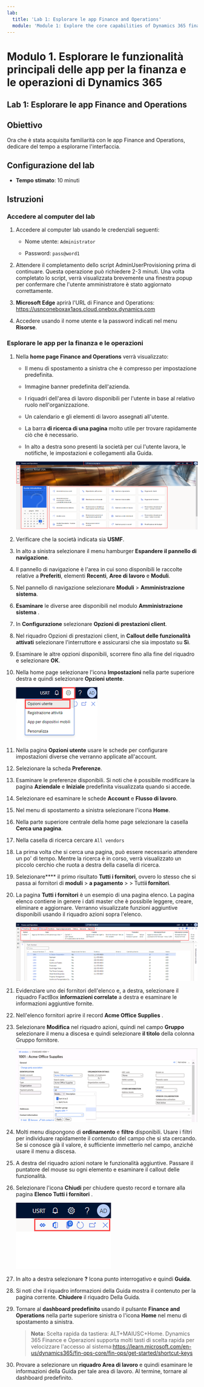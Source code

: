 ```yaml
---
lab:
  title: 'Lab 1: Esplorare le app Finance and Operations'
  module: 'Module 1: Explore the core capabilities of Dynamics 365 finance and operations apps'
---
```


# Modulo 1. Esplorare le funzionalità principali delle app per la finanza e le operazioni di Dynamics 365

## Lab 1: Esplorare le app Finance and Operations

## Obiettivo

Ora che è stata acquisita familiarità con le app Finance and Operations, dedicare del tempo a esplorarne l'interfaccia.

## Configurazione del lab

- **Tempo stimato**: 10 minuti

## Istruzioni

### Accedere al computer del lab

1.  Accedere al computer lab usando le credenziali seguenti:

    - Nome utente: `Administrator`

    - Password: `pass@word1`

1.  Attendere il completamento dello script AdminUserProvisioning prima di continuare. Questa operazione può richiedere 2-3 minuti. Una volta completato lo script, verrà visualizzata brevemente una finestra popup per confermare che l'utente amministratore è stato aggiornato correttamente. 

1.  **Microsoft Edge** aprirà l'URL di Finance and Operations: <https://usnconeboxax1aos.cloud.onebox.dynamics.com>

1.  Accedere usando il nome utente e la password indicati nel menu **Risorse**. 


### Esplorare le app per la finanza e le operazioni

1.  Nella **home page Finance and Operations** verrà visualizzato: 

    - Il menu di spostamento a sinistra che è compresso per impostazione predefinita. 

    - Immagine banner predefinita dell'azienda. 

    - I riquadri dell'area di lavoro disponibili per l'utente in base al relativo ruolo nell'organizzazione. 

    - Un calendario e gli elementi di lavoro assegnati all'utente. 

    - La barra **di ricerca di una pagina** molto utile per trovare rapidamente ciò che è necessario. 

    - In alto a destra sono presenti la società per cui l'utente lavora, le notifiche, le impostazioni e collegamenti alla Guida. 

    ![Home page di Dynamics 365 Finance and Operations con le aree evidenziate.](./media/m1-common-home-page.png)

1.  Verificare che la società indicata sia **USMF**. 

1.  In alto a sinistra selezionare il menu hamburger **Espandere il pannello di navigazione**. 

1.  Il pannello di navigazione è l'area in cui sono disponibili le raccolte relative a **Preferiti**, elementi **Recenti**, **Aree di lavoro** e **Moduli**. 

1.  Nel pannello di navigazione selezionare **Moduli** > **Amministrazione sistema**. 

1.  **Esaminare** le diverse aree disponibili nel modulo **Amministrazione sistema** . 

1.  In **Configurazione** selezionare **Opzioni di prestazioni client**. 

1.  Nel riquadro Opzioni di prestazioni client, in **Callout delle funzionalità attivati** selezionare l'interruttore e assicurarsi che sia impostato su **Sì**. 

1.  Esaminare le altre opzioni disponibili, scorrere fino alla fine del riquadro e selezionare **OK**. 

1.  Nella home page selezionare l'icona **Impostazioni** nella parte superiore destra e quindi selezionare **Opzioni utente**. 

    ![Screenshot che mostra l'icona Impostazioni e l'elenco a discesa Opzioni utente](./media/m1-common-settings-user-settings.png)

1.  Nella pagina **Opzioni utente** usare le schede per configurare impostazioni diverse che verranno applicate all'account. 

1.  Selezionare la scheda **Preferenze**. 

1.  Esaminare le preferenze disponibili. Si noti che è possibile modificare la pagina **Aziendale** e **Iniziale** predefinita visualizzata quando si accede. 

1.  Selezionare ed esaminare le schede **Account** e **Flusso di lavoro**. 

1.  Nel menu di spostamento a sinistra selezionare l'icona **Home**. 

1.  Nella parte superiore centrale della home page selezionare la casella **Cerca una pagina**. 

1.  Nella casella di ricerca cercare `All vendors` 

1.  La prima volta che si cerca una pagina, può essere necessario attendere un po' di tempo. Mentre la ricerca è in corso, verrà visualizzato un piccolo cerchio che ruota a destra della casella di ricerca. 

1.  Selezionare**** il primo risultato **Tutti i fornitori**, ovvero lo stesso che si passa ai fornitori di **moduli** > **a pagamento** >  >  Tutti**i fornitori**. 

1.  La pagina **Tutti i fornitori** è un esempio di una pagina elenco. La pagina elenco contiene in genere i dati master che è possibile leggere, creare, eliminare e aggiornare. Verranno visualizzate funzioni aggiuntive disponibili usando il riquadro azioni sopra l'elenco. 

    ![Elenco Tutti i fornitori con le funzionalità del menu evidenziate](./media/m1-common-all-vendor-list-page.png)

1.  Evidenziare uno dei fornitori dell'elenco e, a destra, selezionare il riquadro FactBox **informazioni correlate** a destra e esaminare le informazioni aggiuntive fornite. 

1.  Nell'elenco fornitori aprire il record **Acme Office Supplies** . 

1.  Selezionare **Modifica** nel riquadro azioni, quindi nel campo **Gruppo** selezionare il menu a discesa e quindi selezionare **il titolo** della colonna Gruppo fornitore. 

    ![Screenshot dell'intestazione di colonna Gruppo di fornitori per Acme Office Supplies.](./media/m1-common-vendor-group-menu-24493345.png)

1.  Molti menu dispongono di **ordinamento** e **filtro** disponibili. Usare i filtri per individuare rapidamente il contenuto del campo che si sta cercando. Se si conosce già il valore, è sufficiente immetterlo nel campo, anziché usare il menu a discesa. 

1.  A destra del riquadro azioni notare le funzionalità aggiuntive. Passare il puntatore del mouse su ogni elemento e esaminare il callout delle funzionalità. 

1.  Selezionare l'icona **Chiudi** per chiudere questo record e tornare alla pagina **Elenco Tutti i fornitori** . 

    ![Menu in alto a destra nella pagina elenco che mostra funzionalità aggiuntive per la connessione a Power Apps, App di Office, Allegati, Aggiorna, Apri in nuova finestra e Chiudi](./media/m1-common-list-page-additional-features-menu.png)

1.  In alto a destra selezionare **?** Icona punto interrogativo e quindi **Guida**. 

1.  Si noti che il riquadro informazioni della Guida mostra il contenuto per la pagina corrente. **Chiudere** il riquadro Della Guida. 

1.  Tornare al **dashboard predefinito** usando il pulsante **Finance and Operations** nella parte superiore sinistra o l'icona **Home** nel menu di spostamento a sinistra. 

    > **Nota:** Scelta rapida da tastiera: ALT+MAIUSC+Home. Dynamics 365 Finance e Operazioni supporta molti tasti di scelta rapida per velocizzare l'accesso al sistema:https://learn.microsoft.com/en-us/dynamics365/fin-ops-core/fin-ops/get-started/shortcut-keys

1.  Provare a selezionare un **riquadro Area di lavoro** e quindi esaminare le informazioni della Guida per tale area di lavoro. Al termine, tornare al dashboard predefinito. 

